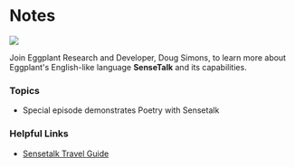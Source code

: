 # Notes

[![](https://img.shields.io/badge/YouTube-7m49s-FF0000?logo=youtube)](https://youtu.be/14o7Q97CcA8)

Join Eggplant Research and Developer, Doug Simons, to learn more about Eggplant's English-like language **SenseTalk** and its capabilities.

### Topics
- Special episode demonstrates Poetry with Sensetalk 

### Helpful Links
- [Sensetalk Travel Guide](https://docs.eggplantsoftware.com/studio/stk-sensetalk-travel-guide/)